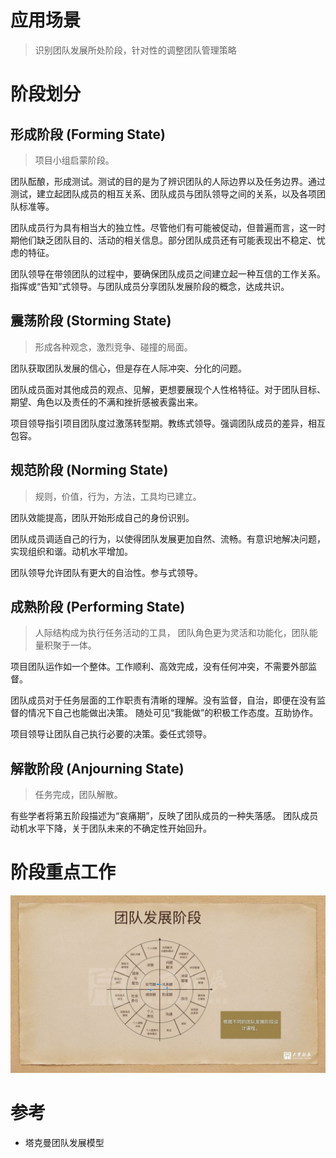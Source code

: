 # 应用场景

> 识别团队发展所处阶段，针对性的调整团队管理策略

# 阶段划分

## 形成阶段 (Forming State)

> 项目小组启蒙阶段。
    
团队酝酿，形成测试。测试的目的是为了辨识团队的人际边界以及任务边界。通过测试，建立起团队成员的相互关系、团队成员与团队领导之间的关系，以及各项团队标准等。

团队成员行为具有相当大的独立性。尽管他们有可能被促动，但普遍而言，这一时期他们缺乏团队目的、活动的相关信息。部分团队成员还有可能表现出不稳定、忧虑的特征。

团队领导在带领团队的过程中，要确保团队成员之间建立起一种互信的工作关系。指挥或“告知”式领导。与团队成员分享团队发展阶段的概念，达成共识。
    
## 震荡阶段 (Storming State)

> 形成各种观念，激烈竞争、碰撞的局面。

团队获取团队发展的信心，但是存在人际冲突、分化的问题。

团队成员面对其他成员的观点、见解，更想要展现个人性格特征。对于团队目标、期望、角色以及责任的不满和挫折感被表露出来。

项目领导指引项目团队度过激荡转型期。教练式领导。强调团队成员的差异，相互包容。
       
## 规范阶段 (Norming State)

> 规则，价值，行为，方法，工具均已建立。

团队效能提高，团队开始形成自己的身份识别。

团队成员调适自己的行为，以使得团队发展更加自然、流畅。有意识地解决问题，实现组织和谐。动机水平增加。

团队领导允许团队有更大的自治性。参与式领导。
       
## 成熟阶段 (Performing State)

> 人际结构成为执行任务活动的工具， 团队角色更为灵活和功能化，团队能量积聚于一体。

项目团队运作如一个整体。工作顺利、高效完成，没有任何冲突，不需要外部监督。

团队成员对于任务层面的工作职责有清晰的理解。没有监督，自治，即便在没有监督的情况下自己也能做出决策。 随处可见“我能做”的积极工作态度。互助协作。

项目领导让团队自己执行必要的决策。委任式领导。
      
## 解散阶段 (Anjourning State)

> 任务完成，团队解散。

有些学者将第五阶段描述为“哀痛期”，反映了团队成员的一种失落感。 团队成员动机水平下降，关于团队未来的不确定性开始回升。

# 阶段重点工作

![阶段重点工作](/assets/timg.jpeg)

# 参考

* 塔克曼团队发展模型

